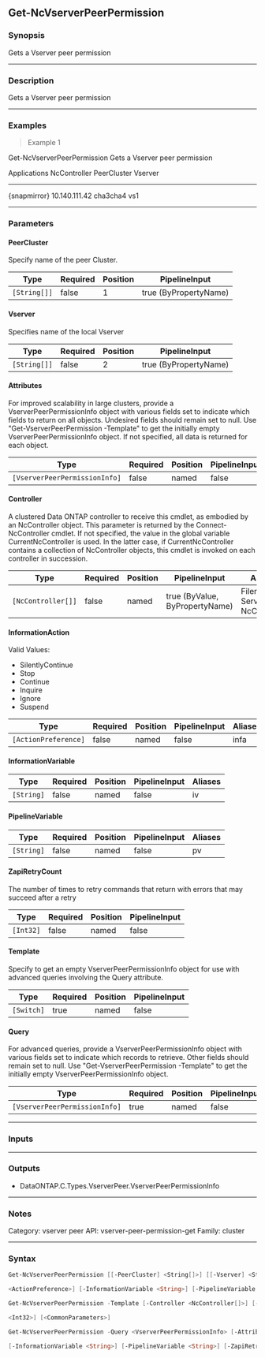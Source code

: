 Get-NcVserverPeerPermission
---------------------------

### Synopsis
Gets a Vserver peer permission

---

### Description

Gets a Vserver peer permission

---

### Examples
> Example 1

Get-NcVserverPeerPermission
Gets a Vserver peer permission

Applications                  NcController                  PeerCluster                   Vserver
------------                  ------------                  -----------                   -------
{snapmirror}                  10.140.111.42                 cha3cha4                      vs1

---

### Parameters
#### **PeerCluster**
Specify name of the peer Cluster.

|Type        |Required|Position|PipelineInput        |
|------------|--------|--------|---------------------|
|`[String[]]`|false   |1       |true (ByPropertyName)|

#### **Vserver**
Specifies name of the local Vserver

|Type        |Required|Position|PipelineInput        |
|------------|--------|--------|---------------------|
|`[String[]]`|false   |2       |true (ByPropertyName)|

#### **Attributes**
For improved scalability in large clusters, provide a VserverPeerPermissionInfo object with various fields set to indicate which fields to return on all objects.  Undesired fields should remain set to null.  Use "Get-VserverPeerPermission -Template" to get the initially empty VserverPeerPermissionInfo object.  If not specified, all data is returned for each object.

|Type                         |Required|Position|PipelineInput|
|-----------------------------|--------|--------|-------------|
|`[VserverPeerPermissionInfo]`|false   |named   |false        |

#### **Controller**
A clustered Data ONTAP controller to receive this cmdlet, as embodied by an NcController object.  This parameter is returned by the Connect-NcController cmdlet.  If not specified, the value in the global variable CurrentNcController is used.  In the latter case, if CurrentNcController contains a collection of NcController objects, this cmdlet is invoked on each controller in succession.

|Type              |Required|Position|PipelineInput                 |Aliases                          |
|------------------|--------|--------|------------------------------|---------------------------------|
|`[NcController[]]`|false   |named   |true (ByValue, ByPropertyName)|Filer<br/>Server<br/>NcController|

#### **InformationAction**

Valid Values:

* SilentlyContinue
* Stop
* Continue
* Inquire
* Ignore
* Suspend

|Type                |Required|Position|PipelineInput|Aliases|
|--------------------|--------|--------|-------------|-------|
|`[ActionPreference]`|false   |named   |false        |infa   |

#### **InformationVariable**

|Type      |Required|Position|PipelineInput|Aliases|
|----------|--------|--------|-------------|-------|
|`[String]`|false   |named   |false        |iv     |

#### **PipelineVariable**

|Type      |Required|Position|PipelineInput|Aliases|
|----------|--------|--------|-------------|-------|
|`[String]`|false   |named   |false        |pv     |

#### **ZapiRetryCount**
The number of times to retry commands that return with errors that may succeed after a retry

|Type     |Required|Position|PipelineInput|
|---------|--------|--------|-------------|
|`[Int32]`|false   |named   |false        |

#### **Template**
Specify to get an empty VserverPeerPermissionInfo object for use with advanced queries involving the Query attribute.

|Type      |Required|Position|PipelineInput|
|----------|--------|--------|-------------|
|`[Switch]`|true    |named   |false        |

#### **Query**
For advanced queries, provide a VserverPeerPermissionInfo object with various fields set to indicate which records to retrieve.  Other fields should remain set to null.  Use "Get-VserverPeerPermission -Template" to get the initially empty VserverPeerPermissionInfo object.

|Type                         |Required|Position|PipelineInput|
|-----------------------------|--------|--------|-------------|
|`[VserverPeerPermissionInfo]`|true    |named   |false        |

---

### Inputs

---

### Outputs
* DataONTAP.C.Types.VserverPeer.VserverPeerPermissionInfo

---

### Notes
Category: vserver peer
API: vserver-peer-permission-get
Family: cluster

---

### Syntax
```PowerShell
Get-NcVserverPeerPermission [[-PeerCluster] <String[]>] [[-Vserver] <String[]>] [-Attributes <VserverPeerPermissionInfo>] [-Controller <NcController[]>] [-InformationAction 
```
```PowerShell
<ActionPreference>] [-InformationVariable <String>] [-PipelineVariable <String>] [-ZapiRetryCount <Int32>] [<CommonParameters>]
```
```PowerShell
Get-NcVserverPeerPermission -Template [-Controller <NcController[]>] [-InformationAction <ActionPreference>] [-InformationVariable <String>] [-PipelineVariable <String>] [-ZapiRetryCount 
```
```PowerShell
<Int32>] [<CommonParameters>]
```
```PowerShell
Get-NcVserverPeerPermission -Query <VserverPeerPermissionInfo> [-Attributes <VserverPeerPermissionInfo>] [-Controller <NcController[]>] [-InformationAction <ActionPreference>] 
```
```PowerShell
[-InformationVariable <String>] [-PipelineVariable <String>] [-ZapiRetryCount <Int32>] [<CommonParameters>]
```

